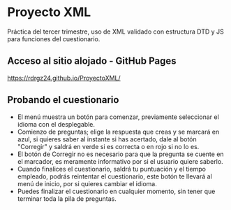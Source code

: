 # Proyecto XML
Práctica del tercer trimestre, uso de XML validado con estructura DTD y JS para funciones del cuestionario.

## Acceso al sitio alojado - GitHub Pages
https://rdrgz24.github.io/ProyectoXML/

## Probando el cuestionario
- El menú muestra un botón para comenzar, previamente seleccionar el idioma con el desplegable.
- Comienzo de preguntas; elige la respuesta que creas y se marcará en azul, si quieres saber al instante si has acertado, dale al botón "Corregir" y saldrá en verde si es correcta o en rojo si no lo es.
- El botón de Corregir no es necesario para que la pregunta se cuente en el marcador, es meramente informativo por si el usuario quiere saberlo.
- Cuando finalices el cuestionario, saldrá tu puntuación y el tiempo empleado, podrás reintentar el cuestionario, este botón te llevará al menú de inicio, por si quieres cambiar el idioma.
- Puedes finalizar el cuestionario en cualquier momento, sin tener que terminar toda la pila de preguntas.

